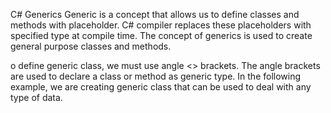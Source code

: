 C# Generics
Generic is a concept that allows us to define classes and methods with placeholder.
 C# compiler replaces these placeholders with specified type at compile time. 
The concept of generics is used to create general purpose classes and methods.

o define generic class, we must use angle <> brackets. 
The angle brackets are used to declare a class or method as generic type.
 In the following example, we are creating generic class that can be used to deal with any type of data.